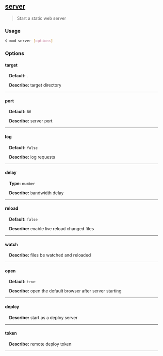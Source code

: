 ## <a href="#server" name="server">server</a>
> Start a static web server

### Usage

```sh
$ mod server [options]
```

### Options

#### target

<p> <b>&nbsp;&nbsp;&nbsp;&nbsp;Default:</b> <code>.</code></p>
<p> <b>&nbsp;&nbsp;&nbsp;&nbsp;Describe:</b> target directory</p>
<hr>

#### port

<p> <b>&nbsp;&nbsp;&nbsp;&nbsp;Default:</b> <code>80</code></p>
<p> <b>&nbsp;&nbsp;&nbsp;&nbsp;Describe:</b> server port</p>
<hr>

#### log

<p> <b>&nbsp;&nbsp;&nbsp;&nbsp;Default:</b> <code>false</code></p>
<p> <b>&nbsp;&nbsp;&nbsp;&nbsp;Describe:</b> log requests</p>
<hr>

#### delay
<p> <b>&nbsp;&nbsp;&nbsp;&nbsp;Type:</b> <code>number</code></p>

<p> <b>&nbsp;&nbsp;&nbsp;&nbsp;Describe:</b> bandwidth delay</p>
<hr>

#### reload

<p> <b>&nbsp;&nbsp;&nbsp;&nbsp;Default:</b> <code>false</code></p>
<p> <b>&nbsp;&nbsp;&nbsp;&nbsp;Describe:</b> enable live reload changed files</p>
<hr>

#### watch


<p> <b>&nbsp;&nbsp;&nbsp;&nbsp;Describe:</b> files be watched and reloaded</p>
<hr>

#### open

<p> <b>&nbsp;&nbsp;&nbsp;&nbsp;Default:</b> <code>true</code></p>
<p> <b>&nbsp;&nbsp;&nbsp;&nbsp;Describe:</b> open the default browser after server starting</p>
<hr>

#### deploy


<p> <b>&nbsp;&nbsp;&nbsp;&nbsp;Describe:</b> start as a deploy server</p>
<hr>

#### token


<p> <b>&nbsp;&nbsp;&nbsp;&nbsp;Describe:</b> remote deploy token</p>
<hr>







